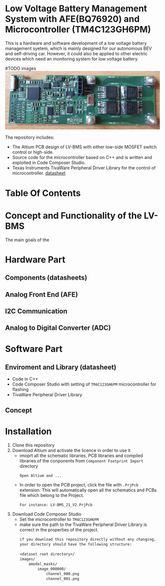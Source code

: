 # Low Voltage Battery Management System with AFE(BQ76920) and Microcontroller (TM4C123GH6PM)
This is a hardware and software development of a low voltage battery management syetem, which is mainly designed for our autonomous BEV and self-driving car. However, it could also be applied to other electric devices which need an monitoring system for low voltage battery.

#TODO images
![LV-BMS version 1 PCB](https://github.com/PingCheng-Wei/Low-Voltage-BMS/blob/main/assets/BMS_version1.jpg)

The repository includes:
* The Altium PCB design of LV-BMS with either low-side MOSFET switch control or high-side.
* Source code for the microcontroller based on C++ and is written and exploited in Code Composer Studio.
* Texas Instruments TivaWare Peripheral Driver Library for the control of microcontroller. [datasheet](https://www.ti.com/lit/ug/spmu298e/spmu298e.pdf?ts=1628540888902&ref_url=https%253A%252F%252Fwww.google.com%252F)

# Table Of Contents


# Concept and Functionality of the LV-BMS
The main goals of the 

# Hardware Part

## Components (datasheets)

## Analog Front End (AFE)

## I2C Communication

## Analog to Digital Converter (ADC)


# Software Part

## Enviroment and Library (datasheet)
* Code in C++
* Code Composer Studio with setting of `TM4C123GH6PM` microcontroller for flashing
* TivaWare Peripheral Driver Library

## Concept



# Installation 
1. Clone this repository
2. Download Altium and activate the licence in order to use it 
    * imoprt all the schematic libraries, PCB libraries and compiled libraries of the conponents from `Component Footprint Import` directory
        ```
        Open Altium and ...
        ```
    * In order to open the PCB project, click the file with  `.PrjPcb` extension. This will automatically open all the schematics and PCBs file which belong to the Project.
        ```
        For instance: LV-BMS_21_V2.PrjPcb
        ```
3. Download Code Composer Studio
    * Set the microcontroller to `TM4C123GH6PM`
    * make sure the path to the TivaWare Peripheral Driver Library is correct in the properties of the project.
        ```
        if you download this repository directly without any changing, your directory should have the following structure:

        <dataset root directory>/
        images/
            amodal_masks/
                image_000000/
                    channel_000.png
                    channel_001.png

        
        
        ```

